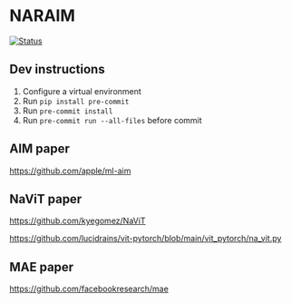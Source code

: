 # NARAIM

[![Status](https://github.com/jwpartyka/uva-fomo/actions/workflows/python.yml/badge.svg)](https://github.com/jwpartyka/uva-fomo/actions/workflows/python.yml)

## Dev instructions
1. Configure a virtual environment
2. Run `pip install pre-commit`
3. Run `pre-commit install`
4. Run `pre-commit run --all-files` before commit

## AIM paper
https://github.com/apple/ml-aim

## NaViT paper
https://github.com/kyegomez/NaViT

https://github.com/lucidrains/vit-pytorch/blob/main/vit_pytorch/na_vit.py

## MAE paper
https://github.com/facebookresearch/mae
